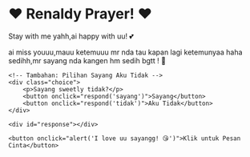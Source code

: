 <!DOCTYPE html>
<html lang="id">
<head>
    <meta charset="UTF-8">
    <meta name="viewport" content="width=device-width, initial-scale=1.0">
    <title>Web Bucin Banget</title>
    <link rel="stylesheet" href="styless.css">
</head>
<body>
    <div class="hearts" id="hearts"></div>
    <h1>❤️ Renaldy Prayer! ❤️</h1>
    <p>Stay with me yahh,ai happy with uu! 💕</p>
    <p>ai miss youuu,mauu ketemuuu mr nda tau kapan lagi ketemunyaa haha sedihh,mr sayang nda kangen hm sedih bgtt ! 🌹</p>
    
    <!-- Tambahan: Pilihan Sayang Aku Tidak -->
    <div class="choice">
        <p>Sayang sweetly tidak?</p>
        <button onclick="respond('sayang')">Sayang</button>
        <button onclick="respond('tidak')">Aku Tidak</button>
    </div>
    
    <div id="response"></div>
    
    <button onclick="alert('I love uu sayangg! 😘')">Klik untuk Pesan Cinta</button>
</body>
</html>
